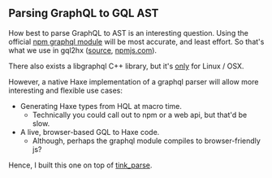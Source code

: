 Parsing GraphQL to GQL AST
---------

How best to parse GraphQL to AST is an interesting question. Using
the official [npm graphql module](https://www.npmjs.com/package/graphql) will be
most accurate, and least effort. So that's what we use in gql2hx ([source](../gql2hx-npm), [npmjs.com](https://www.npmjs.com/package/gql2hx)).

There also exists a libgraphql C++ library, but it's [only](https://github.com/graphql/libgraphqlparser/#requirements) for Linux / OSX.

However, a native Haxe implementation of a graphql parser will allow more
interesting and flexible use cases:

- Generating Haxe types from HQL at macro time.
  - Technically you could call out to npm or a web api, but that'd be slow.
- A live, browser-based GQL to Haxe code.
  - Although, perhaps the graphql module compiles to browser-friendly js?

Hence, I built this one on top of [tink_parse](https://github.com/haxetink/tink_parse).